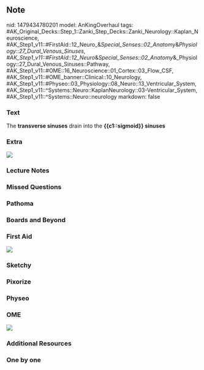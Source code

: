 ## Note
nid: 1479434780201
model: AnKingOverhaul
tags: #AK_Original_Decks::Step_1::Zanki_Step_Decks::Zanki_Neurology::Kaplan_Neuroscience, #AK_Step1_v11::#FirstAid::12_Neuro_&_Special_Senses::02_Anatomy_&_Physiology::27_Dural_Venous_Sinuses, #AK_Step1_v11::#FirstAid::12_Neuro_&_Special_Senses::02_Anatomy_&_Physiology::27_Dural_Venous_Sinuses::Pathway, #AK_Step1_v11::#OME::16_Neuroscience::01_Cortex::03_Flow_CSF, #AK_Step1_v11::#OME_banner::Clinical::10_Neurology, #AK_Step1_v11::#Physeo::03_Physiology::08_Neuro::13_Ventricular_System, #AK_Step1_v11::^Systems::Neuro::KaplanNeurology::03-Ventricular_System, #AK_Step1_v11::^Systems::Neuro::neurology
markdown: false

### Text
<div>
  The <b>transverse sinuses</b> drain into the <b>{{c1::sigmoid}}
  sinuses</b>
</div>

### Extra
<img src="paste-258578506055986.jpg">

### Lecture Notes


### Missed Questions


### Pathoma


### Boards and Beyond


### First Aid
<img src="tmpVfQq1Z.png">

### Sketchy


### Pixorize


### Physeo


### OME
<div class="ome-widget">
  <a href=
  "https://onlinemeded.org/spa/neurology?ref=anki"><img src="_OME_AnkiFlashcards_Topic_4.png"></a>
</div>

### Additional Resources


### One by one

